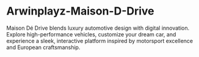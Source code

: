 # Arwinplayz-Maison-D-Drive
Maison Dé Drive blends luxury automotive design with digital innovation. Explore high-performance vehicles, customize your dream car, and experience a sleek, interactive platform inspired by motorsport excellence and European craftsmanship.  
